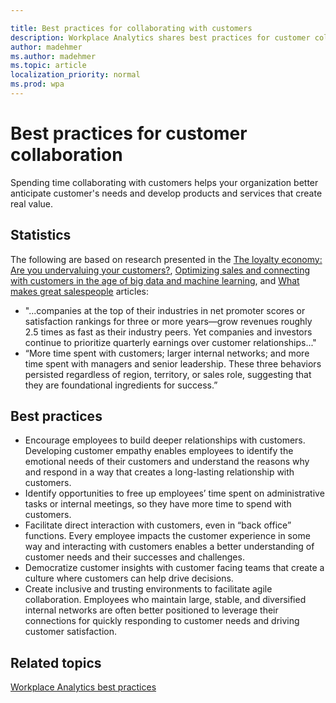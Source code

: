 ```yaml
---

title: Best practices for collaborating with customers
description: Workplace Analytics shares best practices for customer collaboration
author: madehmer
ms.author: madehmer
ms.topic: article
localization_priority: normal 
ms.prod: wpa
---
```


# Best practices for customer collaboration

Spending time collaborating with customers helps your organization better anticipate customer's needs and develop products and services that create real value.

## Statistics

The following are based on research presented in the [The loyalty economy: Are you undervaluing your customers?](https://insights.office.com/business-performance/the-loyalty-economy-are-you-undervaluing-customers/), [Optimizing sales and connecting with customers in the age of big data and machine learning](https://insights.office.com/sales-excellence/optimizing-sales-workplace-analytics/), and [What makes great salespeople](https://insights.office.com/management-strategy/what-makes-great-salespeople/) articles:

* "...companies at the top of their industries in net promoter scores or satisfaction rankings for three or more years—grow revenues roughly 2.5 times as fast as their industry peers. Yet companies and investors continue to prioritize quarterly earnings over customer relationships..."
* “More time spent with customers; larger internal networks; and more time spent with managers and senior leadership. These three behaviors persisted regardless of region, territory, or sales role, suggesting that they are foundational ingredients for success.”

## Best practices

* Encourage employees to build deeper relationships with customers. Developing customer empathy enables employees to identify the emotional needs of their customers and understand the reasons why and respond in a way that creates a long-lasting  relationship with customers.
* Identify opportunities to free up employees’ time spent on administrative tasks or internal meetings, so they have more time to spend with customers.
* Facilitate direct interaction with customers, even in “back office” functions. Every employee impacts the customer experience in some way and interacting with customers enables a better understanding of customer needs and their successes and challenges.
* Democratize customer insights with customer facing teams that create a culture where customers can help drive decisions.
* Create inclusive and trusting environments to facilitate agile collaboration. Employees who maintain large, stable, and diversified internal networks are often better positioned to leverage their connections for quickly responding to customer needs and driving customer satisfaction.

## Related topics

[Workplace Analytics best practices](gm-best-practices.md)